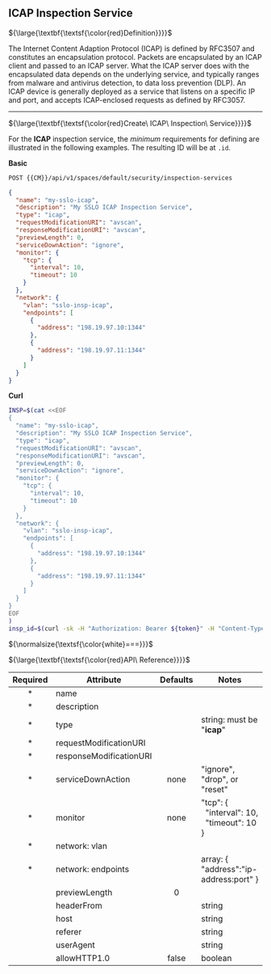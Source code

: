 ## ICAP Inspection Service

${\large{\textbf{\textsf{\color{red}Definition}}}}$

The Internet Content Adaption Protocol (ICAP) is defined by RFC3507 and constitutes an encapsulation protocol. Packets are encapsulated by an ICAP client and passed to an ICAP server. What the ICAP server does with the encapsulated data depends on the underlying service, and typically ranges from malware and antivirus detection, to data loss prevention (DLP). An ICAP device is generally deployed as a service that listens on a specific IP and port, and accepts ICAP-enclosed requests as defined by RFC3057.

___

${\large{\textbf{\textsf{\color{red}Create\ ICAP\ Inspection\ Service}}}}$

For the **ICAP** inspection service, the _minimum_ requirements for defining are illustrated in the following examples. The resulting ID will be at ```.id```.

**Basic**
```bash
POST {{CM}}/api/v1/spaces/default/security/inspection-services
```
```json
{
  "name": "my-sslo-icap",
  "description": "My SSLO ICAP Inspection Service",
  "type": "icap",
  "requestModificationURI": "avscan",
  "responseModificationURI": "avscan",
  "previewLength": 0,
  "serviceDownAction": "ignore",
  "monitor": {
    "tcp": {
      "interval": 10,
      "timeout": 10
    }
  },
  "network": {
    "vlan": "sslo-insp-icap",
    "endpoints": [
      {
        "address": "198.19.97.10:1344"
      },
      {
        "address": "198.19.97.11:1344"
      }
    ]
  }
}
```
**Curl**
```bash
INSP=$(cat <<EOF
{
  "name": "my-sslo-icap",
  "description": "My SSLO ICAP Inspection Service",
  "type": "icap",
  "requestModificationURI": "avscan",
  "responseModificationURI": "avscan",
  "previewLength": 0,
  "serviceDownAction": "ignore",
  "monitor": {
    "tcp": {
      "interval": 10,
      "timeout": 10
    }
  },
  "network": {
    "vlan": "sslo-insp-icap",
    "endpoints": [
      {
        "address": "198.19.97.10:1344"
      },
      {
        "address": "198.19.97.11:1344"
      }
    ]
  }
}
EOF
)
insp_id=$(curl -sk -H "Authorization: Bearer ${token}" -H "Content-Type: application/json" "https://${CM}/api/v1/spaces/default/security/inspection-services" -d "${INSP}" |jq -r '.id')
```

${\normalsize{\textsf{\color{white}===}}}$

${\large{\textbf{\textsf{\color{red}API\ Reference}}}}$

| Required | Attribute | Defaults | Notes |
|:-:|---|:-:|---|
| * | name |  |  |
| * | description |  |  |
| * | type |  | string: must be "**icap**" |
| * | requestModificationURI |  |  |
| * | responseModificationURI |  |  |
| * | serviceDownAction | none | "ignore", "drop", or "reset" |
| * | monitor | none | "tcp": {<br>&nbsp;&nbsp;"interval": 10,<br>&nbsp;&nbsp;"timeout": 10<br>} |
| * | network: vlan |  |  |
| * | network: endpoints |  | array: { "address":"ip-address:port" } |
|  | previewLength | 0 |  |
|  | headerFrom |  | string |
|  | host |  | string |
|  | referer |  | string |
|  | userAgent |  | string |
|  | allowHTTP1.0 | false | boolean |
